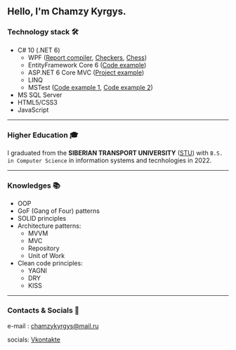 ## Hello, I'm Chamzy Kyrgys.

### Technology stack 🛠️
- C# 10 (.NET 6)
  - WPF ([Report compiler](https://github.com/ChamzyK/ReportCompiler), [Checkers](https://github.com/ChamzyK/Checkers), [Chess](https://github.com/ChamzyK/ChessLite))
  - EntityFramework Core 6 ([Code example](https://github.com/ChamzyK/ProjectControlApp/tree/dev/ProjectControl.DAL))
  - ASP.NET 6 Core MVC ([Project example](https://github.com/ChamzyK/ProjectControlApp/tree/dev/ProjectControl.WEB))
  - LINQ
  - MSTest ([Code example 1](https://github.com/ChamzyK/Checkers/tree/master/CheckersLib.Tests), [Code example 2](https://github.com/ChamzyK/AdminHelper/tree/master/AdminHelperTests))
- MS SQL Server
- HTML5/CSS3
- JavaScript
-----
### Higher Education 🎓

I graduated from the __SIBERIAN TRANSPORT UNIVERSITY__ ([STU](http://www.stu.ru/)) with `B.S. in Computer Science` in information systems and tecnhologies in 2022.

-----
### Knowledges 📚
- OOP
- GoF (Gang of Four) patterns
- SOLID principles
- Architecture patterns:
  - MVVM
  - MVC
  - Repository
  - Unit of Work
- Clean code principles:
  - YAGNI
  - DRY
  - KISS


-----
### Contacts & Socials 📮

e-mail : chamzykyrgys@mail.ru

socials: [Vkontakte](http://vk.com/tahdy_oglu)
